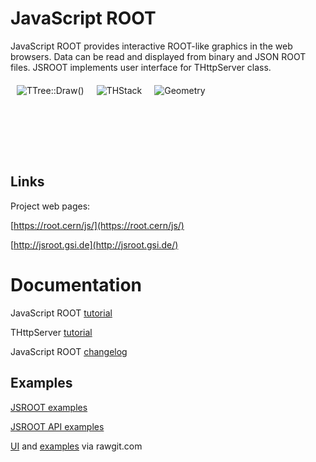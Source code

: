 # JavaScript ROOT

JavaScript ROOT provides interactive ROOT-like graphics in the web browsers.
Data can be read and displayed from binary and JSON ROOT files.
JSROOT implements user interface for THttpServer class.

<a href="https://root.cern/js/latest/?nobrowser&file=../files/hsimple.root&item=ntuple;1&opt=px:py::pz%3E4"><img src="http://jsroot.gsi.de/files/img/ttree.png" align="left" hspace="10" vspace="6" alt="TTree::Draw()" title="2-dimensional TTree::Draw with cut options"></a>
<a href="https://root.cern/js/latest/?nobrowser&file=../files/histpainter6.root&item=draw_hstack;1"><img src="http://jsroot.gsi.de/files/img/thstack.png" align="left" hspace="10" vspace="6" alt="THStack" title="Several varians of THStack drawing"></a>
<a href="https://root.cern/js/latest/?nobrowser&json=../files/geom/simple_alice.json.gz&file=../files/geom/tracks_hits.root&item=simple_alice.json.gz+tracks_hits.root/tracks;1+tracks_hits.root/hits;1"><img src="http://jsroot.gsi.de/files/img/geo_tracks.png" align="left" hspace="10" vspace="6" alt="Geometry" title="Drawing of TGeo model superimposed with tracks and hits"></a>
<br/>
<br/>
<br/>
<br/>
<br/>
<br/>
<br/>


## Links

Project web pages:

[https://root.cern/js/](https://root.cern/js/)

[http://jsroot.gsi.de](http://jsroot.gsi.de/)


# Documentation

JavaScript ROOT [tutorial](docs/JSROOT.md)

THttpServer [tutorial](docs/HttpServer.md)

JavaScript ROOT [changelog](changes.md)


## Examples

[JSROOT examples](https://root.cern/js/latest/examples.htm)

[JSROOT API examples](https://root.cern/js/latest/api.htm)

[UI](http://rawgit.com/root-project/jsroot/master/index.htm?path=http://jsroot.gsi.de/files/) and [examples](http://rawgit.com/root-project/jsroot/master/docs/examples.htm) via rawgit.com

